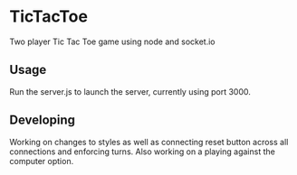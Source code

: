# TicTacToe
Two player Tic Tac Toe game using node and socket.io

## Usage
Run the server.js to launch the server, currently using port 3000.


## Developing

Working on changes to styles as well as connecting reset button across all connections and enforcing turns. Also working on a playing against the computer option.


